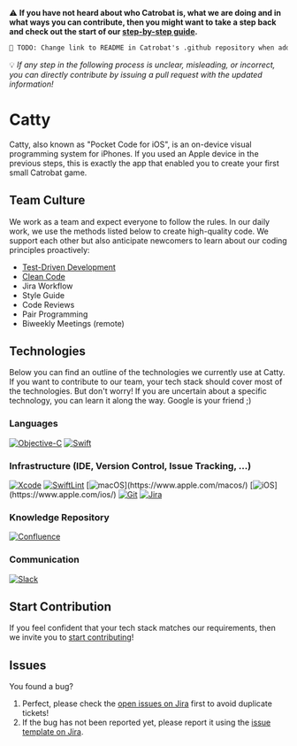 ⚠️ **__If you have not heard about who Catrobat is, what we are doing and in what ways you can contribute, then you might want to take a step back and check out the start of our [step-by-step guide](https://github.com/Catrobat/Catroid/blob/develop/README.md).__**
```diff
👷 TODO: Change link to README in Catrobat's .github repository when added!
```
💡 *If any step in the following process is unclear, misleading, or incorrect, you can directly contribute by issuing a pull request with the updated information!*



# Catty
Catty, also known as "Pocket Code for iOS", is an on-device visual programming system for iPhones. If you used an Apple device in the previous steps, this is exactly the app that enabled you to create your first small Catrobat game.


## Team Culture
We work as a team and expect everyone to follow the rules. In our daily work, we use the methods listed below to create high-quality code. We support each other but also anticipate newcomers to learn about our coding principles proactively:

- [Test-Driven Development](http://wiki.c2.com/?TestDrivenDevelopment)
- [Clean Code](https://www.planetgeek.ch/wp-content/uploads/2013/06/Clean-Code-V2.2.pdf)
- Jira Workflow
- Style Guide
- Code Reviews
- Pair Programming
- Biweekly Meetings (remote)

## Technologies
Below you can find an outline of the technologies we currently use at Catty. If you want to contribute to our team, your tech stack should cover most of the technologies. But don't worry! If you are uncertain about a specific technology, you can learn it along the way. Google is your friend ;)

### Languages
[![Objective-C](http://img.shields.io/badge/Objective_C-darkblue)](https://developer.apple.com/library/archive/documentation/Cocoa/Conceptual/ProgrammingWithObjectiveC/Introduction/Introduction.html#:~:text=Objective%2DC%20is%20the%20primary,capabilities%20and%20a%20dynamic%20runtime.)
[![Swift](https://img.shields.io/badge/Swift-with_SwiftLint-green?labelColor=darkblue)](https://developer.apple.com/swift/)

### Infrastructure (IDE, Version Control, Issue Tracking, ...)
[![Xcode](https://img.shields.io/badge/Xcode-purple)](https://developer.apple.com/xcode/)
[![SwiftLint](https://img.shields.io/badge/SwiftLint-purple)](https://github.com/realm/SwiftLint)
[![macOS](https://img.shields.io/badge/Mac_(macOS_latest_version)-must_have-green?labelColor=purple)](https://www.apple.com/macos/)
[![iOS](https://img.shields.io/badge/iPhone_(iOS_latest_version)-nice_to_have-green?labelColor=purple)](https://www.apple.com/ios/)
[![Git](https://img.shields.io/badge/Git-purple)](https://git-scm.com/)
[![Jira](https://img.shields.io/badge/Jira-purple)](https://jira.catrob.at/secure/Dashboard.jspa)

### Knowledge Repository
[![Confluence](https://img.shields.io/badge/Confluence-orange)](https://confluence.catrob.at/)

### Communication
[![Slack](https://img.shields.io/badge/Slack-green)](https://slack.com/)


## Start Contribution
If you feel confident that your tech stack matches our requirements, then we invite you to [start contributing](https://github.com/Catrobat/Catty/blob/develop/.github/onboarding.md)!

## Issues
You found a bug? 
1. Perfect, please check the [open issues on Jira](https://jira.catrob.at/projects/CATTY/issues/?filter=allopenissues) first to avoid duplicate tickets!
2. If the bug has not been reported yet, please report it using the [issue template on Jira](https://jira.catrob.at/secure/CreateIssue.jspa?pid=11901&issuetype=1).
